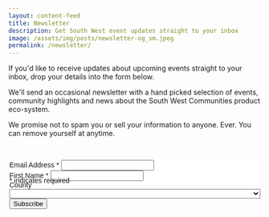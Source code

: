 ```yaml
---
layout: content-feed
title: Newsletter
description: Get South West event updates straight to your inbox
image: /assets/img/posts/newsletter-og_sm.jpeg
permalink: /newsletter/
---
```

<div class="container">
  <div class="page-content">
  <p>If you'd like to receive updates about upcoming events straight to your inbox, drop your details into the form below.</p>
  <p>We'll send an occasional newsletter with a hand picked selection of events, community highlights and news about the South West Communities product eco-system.</p>
  <p>We promise not to spam you or sell your information to anyone. Ever. You can remove yourself at anytime.</p>
  <p>&nbsp;</p>
  <!-- Begin Mailchimp Signup Form -->
<link href="//cdn-images.mailchimp.com/embedcode/classic-10_7.css" rel="stylesheet" type="text/css">
<style type="text/css">
	#mc_embed_signup{
    background:#fff;
    clear:left;
    font:14px Helvetica,Arial,sans-serif;
  }
  #mc-embedded-subscribe.btn{
    margin-left: 0;
  }
  #mc_embed_signup form {
    padding: 0;
  }
  #mc_embed_signup {
    max-width: 500px;
    margin: 0 auto;
  }
  .indicates-required{
    margin-top: -65px;
    margin-bottom: 25px;
  }
  #mc_embed_signup .mc-field-group select {
    width: 100%;
  }

</style>
<div id="mc_embed_signup">
  <form action="https://southwestcommunities.us5.list-manage.com/subscribe/post?u=0b37cb2fcf4572e6acb043fd6&amp;id=9c81fa55e0" method="post" id="mc-embedded-subscribe-form" name="mc-embedded-subscribe-form" class="validate" target="_blank" novalidate>
    <div id="mc_embed_signup_scroll">
    <div class="mc-field-group">
    	<label for="mce-EMAIL">Email Address  <span class="asterisk">*</span></label>
    	<input type="email" value="" name="EMAIL" class="required email" id="mce-EMAIL">
    </div>
    <div class="mc-field-group">
    	<label for="mce-FNAME">First Name  <span class="asterisk">*</span></label>
    	<input type="text" value="" name="FNAME" class="required" id="mce-FNAME">
    </div>
    <div class="mc-field-group">
  	  <label for="mce-COUNTY">County </label>
    	<select name="COUNTY" class="" id="mce-COUNTY">
      	<option value="-- Select County"></option>
      	<option value="Devon">Devon</option>
        <option value="Cornwall">Cornwall</option>
        <option value="Somerset">Somerset</option>
        <option value="Dorset">Dorset</option>
        <option value="Dorset">Other</option>
    	</select>
    </div>
  	<div id="mce-responses" class="clear">
  		<div class="response" id="mce-error-response" style="display:none"></div>
  		<div class="response" id="mce-success-response" style="display:none"></div>
  	</div>
    <div style="position: absolute; left: -5000px;" aria-hidden="true">
      <input type="text" name="b_0b37cb2fcf4572e6acb043fd6_9c81fa55e0" tabindex="-1" value="">
    </div>
    <div class="clear button-wrap">
      <input type="submit" value="Subscribe" name="subscribe" id="mc-embedded-subscribe" class="btn"></div>
    </div>
    <div class="indicates-required"><span class="asterisk">*</span> indicates required</div>
</form>
</div>

<script type='text/javascript' src='//s3.amazonaws.com/downloads.mailchimp.com/js/mc-validate.js'></script><script type='text/javascript'>(function($) {window.fnames = new Array(); window.ftypes = new Array();fnames[0]='EMAIL';ftypes[0]='email';fnames[1]='FNAME';ftypes[1]='text';fnames[3]='COUNTY';ftypes[3]='dropdown';}(jQuery));var $mcj = jQuery.noConflict(true);</script>
<!--End mc_embed_signup-->
</div>
</div>

